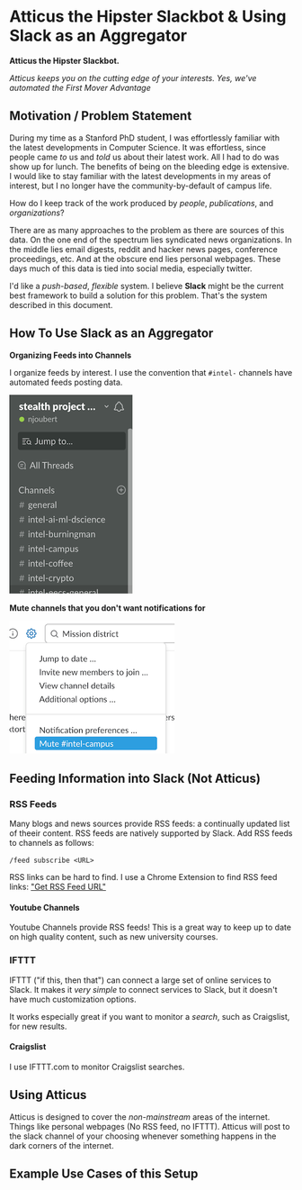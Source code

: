 # Atticus the Hipster Slackbot & Using Slack as an Aggregator

**Atticus the Hipster Slackbot.** 

_Atticus keeps you on the cutting edge of your interests. Yes, we've automated the First Mover Advantage_

## Motivation / Problem Statement

During my time as a Stanford PhD student, I was effortlessly familiar with the latest developments in Computer Science. It was effortless, since people came _to_ us and _told_ us about their latest work. All I had to do was show up for lunch. The benefits of being on the bleeding edge is extensive. I would like to stay familiar with the latest developments in my areas of interest, but I no longer have the community-by-default of campus life. 

How do I keep track of the work produced by *people*, *publications*, and *organizations*?

There are as many approaches to the problem as there are sources of this data. On the one end of the spectrum lies syndicated news organizations. In the middle lies email digests, reddit and hacker news pages, conference proceedings, etc. And at the obscure end lies personal webpages. These days much of this data is tied into social media, especially twitter. 

I'd like a *push-based*, *flexible* system. I believe **Slack** might be the current best framework to build a solution for this problem. That's the system described in this document.

## How To Use Slack as an Aggregator

**Organizing Feeds into Channels**

I organize feeds by interest. I use the convention that `#intel-` channels have automated feeds posting data.  

![](https://raw.githubusercontent.com/njoubert/atticus-bot/master/assets/slack-channels-01.png)

**Mute channels that you don't want notifications for**

![](https://github.com/njoubert/atticus-bot/blob/master/assets/slack-mute.png)

## Feeding Information into Slack (Not Atticus)

### RSS Feeds

Many blogs and news sources provide RSS feeds: a continually updated list of theeir content. RSS feeds are natively supported by Slack. Add RSS feeds to channels as follows:

```
/feed subscribe <URL>
```

RSS links can be hard to find. I use a Chrome Extension to find RSS feed links: ["Get RSS Feed URL"](https://github.com/shevabam/get-rss-feed-url-extension)

#### Youtube Channels

Youtube Channels provide RSS feeds! This is a great way to keep up to date on high quality content, such as new university courses.

### IFTTT 

IFTTT ("if this, then that") can connect a large set of online services to Slack. It makes it _very simple_ to connect services to Slack, but it doesn't have much customization options.

It works especially great if you want to monitor a _search_, such as Craigslist, for new results.

#### Craigslist

I use IFTTT.com to monitor Craigslist searches.

## Using Atticus

Atticus is designed to cover the _non-mainstream_ areas of the internet. Things like personal webpages (No RSS feed, no IFTTT). Atticus will post to the slack channel of your choosing whenever something happens in the dark corners of the internet.


## Example Use Cases of this Setup
